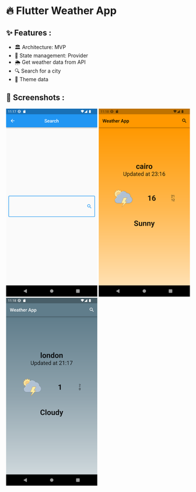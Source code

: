 # 🔥 Flutter Weather App

## ✨ Features :

- 🏛️ Architecture: MVP
- 🔄 State management: Provider
- 🌦️ Get weather data from API
- 🔍 Search for a city
- 🌈 Theme data

## 📸 Screenshots :

<img src="assets/screenshots/image1.png" width="250"> <img src="assets/screenshots/image2.png" width="250"> <img src="assets/screenshots/image3.png" width="250">

##